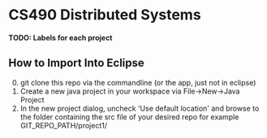 # CS490 Distributed Systems
#### TODO: Labels for each project

## How to Import Into Eclipse
0. git clone this repo via the commandline (or the app, just not in eclipse)
1. Create a new java project in your workspace via File->New->Java Project
2. In the new project dialog, uncheck 'Use default location' and browse to the folder containing the src file of your desired repo for example GIT_REPO_PATH/project1/
